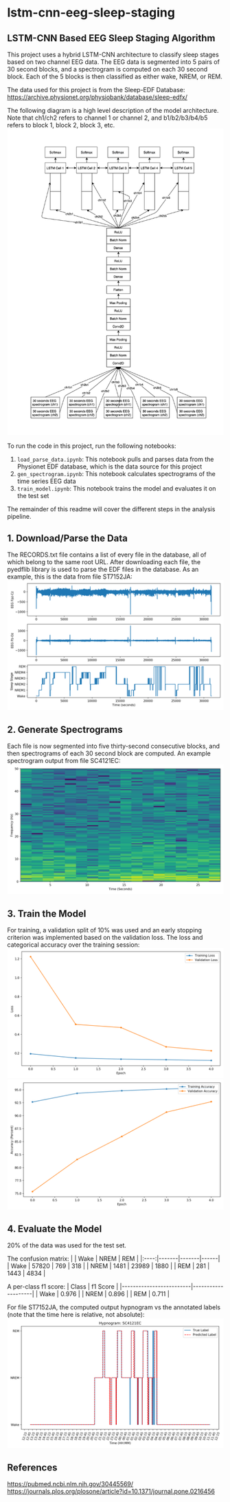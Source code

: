 # lstm-cnn-eeg-sleep-staging

## LSTM-CNN Based EEG Sleep Staging Algorithm

This project uses a hybrid LSTM-CNN architecture to classify sleep stages based on two channel EEG data. The EEG data is segmented into 5 pairs of 30 second blocks, and a spectrogram is computed on each 30 second block. Each of the 5 blocks is then classified as either wake, NREM, or REM. 

The data used for this project is from the Sleep-EDF Database:
https://archive.physionet.org/physiobank/database/sleep-edfx/

The following diagram is a high level description of the model architecture. Note that ch1/ch2 refers to channel 1 or channel 2, and b1/b2/b3/b4/b5 refers to block 1, block 2, block 3, etc.
![modelarchitecture](https://github.com/nerajbobra/lstm-cnn-eeg-sleep-staging/blob/main/plots/block_diagram.jpg "Model Architecture")

To run the code in this project, run the following notebooks:
1. ```load_parse_data.ipynb```: This notebook pulls and parses data from the Physionet EDF database, which is the data source for this project
2. ```gen_spectrogram.ipynb```: This notebook calculates spectrograms of the time series EEG data
3. ```train_model.ipynb```: This notebook trains the model and evaluates it on the test set 

The remainder of this readme will cover the different steps in the analysis pipeline.

## 1. Download/Parse the Data
The RECORDS.txt file contains a list of every file in the database, all of which belong to the same root URL. After downloading each file, the pyedflib library is used to parse the EDF files in the database. As an example, this is the data from file ST7152JA:
![datapreview](https://github.com/nerajbobra/lstm-cnn-eeg-sleep-staging/blob/main/plots/parsed_data.png "Data Preview")

## 2. Generate Spectrograms
Each file is now segmented into five thirty-second consecutive blocks, and then spectrograms of each 30 second block are computed. An example spectrogram output from file SC4121EC:
![spectrogram](https://github.com/nerajbobra/lstm-cnn-eeg-sleep-staging/blob/main/plots/spectrogram.png "Spectrogram")

## 3. Train the Model
For training, a validation split of 10% was used and an early stopping criterion was implemented based on the validation loss. The loss and categorical accuracy over the training session:
![loss](https://github.com/nerajbobra/lstm-cnn-eeg-sleep-staging/blob/main/plots/loss.png "Loss")
![accuracy](https://github.com/nerajbobra/lstm-cnn-eeg-sleep-staging/blob/main/plots/accuracy.png "Categorical Accuracy")

## 4. Evaluate the Model
20% of the data was used for the test set. 

The confusion matrix:
|      | Wake  | NREM  | REM  |
|:----:|-------|-------|------|
| Wake | 57820 | 769   | 318  |
| NREM | 1481  | 23989 | 1880 |
| REM  | 281   | 1443  | 4834 |

A per-class f1 score:
|   Class              |  f1 Score  |
|-------------------------|--------------------|
|   Wake                   |   0.976                |
|   NREM                |   0.896                |
|   REM                |   0.711                |

For file ST7152JA, the computed output hypnogram vs the annotated labels (note that the time here is relative, not absolute):
![hypnogram](https://github.com/nerajbobra/lstm-cnn-eeg-sleep-staging/blob/main/plots/SC4121EC_hypnogram.png "Hypnogram")

## References
https://pubmed.ncbi.nlm.nih.gov/30445569/
<br />https://journals.plos.org/plosone/article?id=10.1371/journal.pone.0216456
